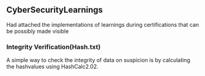 ## CyberSecurityLearnings
Had attached the implementations of learnings during certifications that can be possibly made visible

### Integrity Verification(Hash.txt)
A simple way to check the integrity of data on suspicion is by calculating the hashvalues using HashCalc2.02.
